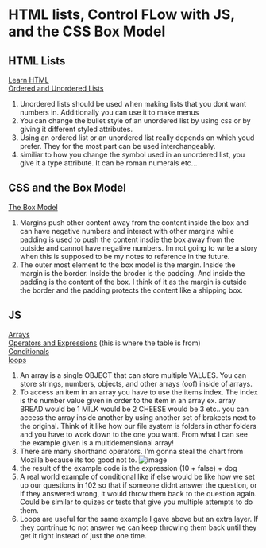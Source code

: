 # HTML lists, Control FLow with JS, and the CSS Box Model

## HTML Lists
[Learn HTML](https://developer.mozilla.org/en-US/docs/Web/HTML)       
[Ordered and Unordered Lists](https://developer.mozilla.org/en-US/docs/Web/HTML/Element/ol)

1. Unordered lists should be used when making lists that you dont want numbers in. Additionally you can use it to make menus
2. You can change the bullet style of an unordered list by using css or by giving it different styled attributes.
3. Using an ordered list or an unordered list really depends on which youd prefer. They for the most part can be used interchangeably.
4. similiar to how you change the symbol used in an unordered list, you give it a type attribute. It can be roman numerals etc...

## CSS and the Box Model
[The Box Model](https://developer.mozilla.org/en-US/docs/Learn/CSS/Building_blocks/The_box_model)
1. Margins push other content away from the content inside the box and can have negative numbers and interact with other margins while padding is used to push the content insdie the box away from the outside and cannot have negative numbers. Im not going to write a story when this is supposed to be my notes to reference in the future.  
2. The outer most element to the box model is the margin. Inside the margin is the border. Inside the broder is the padding. And inside the padding is the content of the box. I think of it as the margin is outside the border and the padding protects the content like a shipping box. 

## JS
[Arrays](https://developer.mozilla.org/en-US/docs/Learn/JavaScript/First_steps/Arrays)      
[Operators and Expressions](https://developer.mozilla.org/en-US/docs/Web/JavaScript/Guide/Expressions_and_Operators) (this is where the table is from)       
[Conditionals](https://developer.mozilla.org/en-US/docs/Learn/JavaScript/Building_blocks/conditionals)      
[loops](https://developer.mozilla.org/en-US/docs/Learn/JavaScript/Building_blocks/Looping_code)      

1. An array is a single OBJECT that can store multiple VALUES. You can store strings, numbers, objects, and other arrays (oof) inside of arrays. 
2. To access an item in an array you have to use the items index. The index is the number value given in order to the item in an array ex.
array BREAD would be 1 MILK would be 2 CHEESE would be 3 etc.. you can access the array inside another by using another set of brakcets next to the original. Think of it like how our file system is folders in other folders and you have to work down to the one you want. From what I can see the example given is a multidemensional array!
3. There are many shorthand operators. I'm gonna steal the chart from Mozilla because its too good not to.
 ![image](https://user-images.githubusercontent.com/108432978/193985652-cdec6a45-b56f-4e7f-81ec-4aed66a43bbf.png)
4. the result of the example code is the expression (10 + false) + dog
5. A real world example of  conditional like if else would be like how we set up our questions in 102 so that if someone didnt answer the question, or if they answered wrong, it would throw them back to the question again. Could be similar to quizes or tests that give you multiple attempts to do them.
6. Loops are useful for the same example I gave above but an extra layer. If they contrinue to not answer we can keep throwing them back until they get it right instead of just the one time. 
